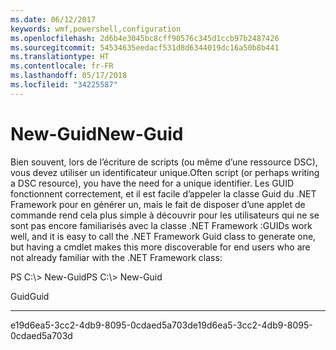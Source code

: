 ```yaml
---
ms.date: 06/12/2017
keywords: wmf,powershell,configuration
ms.openlocfilehash: 2d6b4e3045bc8cff90576c345d1ccb97b2487426
ms.sourcegitcommit: 54534635eedacf531d8d6344019dc16a50b8b441
ms.translationtype: HT
ms.contentlocale: fr-FR
ms.lasthandoff: 05/17/2018
ms.locfileid: "34225587"
---
```

# <a name="new-guid"></a><span data-ttu-id="20ba6-102">New-Guid</span><span class="sxs-lookup"><span data-stu-id="20ba6-102">New-Guid</span></span>
<span data-ttu-id="20ba6-103">Bien souvent, lors de l’écriture de scripts (ou même d’une ressource DSC), vous devez utiliser un identificateur unique.</span><span class="sxs-lookup"><span data-stu-id="20ba6-103">Often script (or perhaps writing a DSC resource), you have the need for a unique identifier.</span></span> <span data-ttu-id="20ba6-104">Les GUID fonctionnent correctement, et il est facile d’appeler la classe Guid du .NET Framework pour en générer un, mais le fait de disposer d’une applet de commande rend cela plus simple à découvrir pour les utilisateurs qui ne se sont pas encore familiarisés avec la classe .NET Framework :</span><span class="sxs-lookup"><span data-stu-id="20ba6-104">GUIDs work well, and it is easy to call the .NET Framework Guid class to generate one, but having a cmdlet makes this more discoverable for end users who are not already familiar with the .NET Framework class:</span></span>

<span data-ttu-id="20ba6-105">PS C:\\&gt; New-Guid</span><span class="sxs-lookup"><span data-stu-id="20ba6-105">PS C:\\&gt; New-Guid</span></span>

<span data-ttu-id="20ba6-106">Guid</span><span class="sxs-lookup"><span data-stu-id="20ba6-106">Guid</span></span>

----

<span data-ttu-id="20ba6-107">e19d6ea5-3cc2-4db9-8095-0cdaed5a703d</span><span class="sxs-lookup"><span data-stu-id="20ba6-107">e19d6ea5-3cc2-4db9-8095-0cdaed5a703d</span></span>
